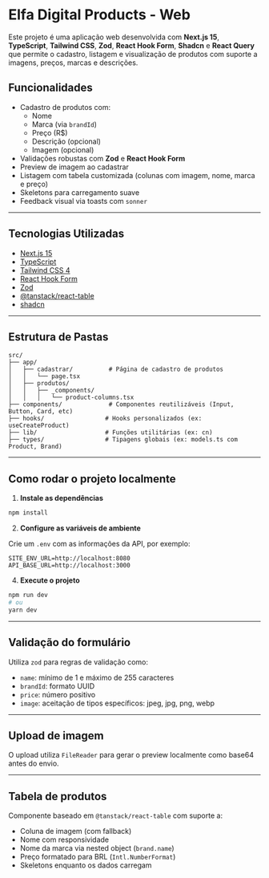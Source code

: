 # Elfa Digital Products - Web

Este projeto é uma aplicação web desenvolvida com **Next.js 15**, **TypeScript**, **Tailwind CSS**, **Zod**, **React Hook Form**, **Shadcn** e **React Query** que permite o cadastro, listagem e visualização de produtos com suporte a imagens, preços, marcas e descrições.

## Funcionalidades

- Cadastro de produtos com:
  - Nome
  - Marca (via `brandId`)
  - Preço (R$)
  - Descrição (opcional)
  - Imagem (opcional)
- Validações robustas com **Zod** e **React Hook Form**
- Preview de imagem ao cadastrar
- Listagem com tabela customizada (colunas com imagem, nome, marca e preço)
- Skeletons para carregamento suave
- Feedback visual via toasts com `sonner`

---

## Tecnologias Utilizadas

- [Next.js 15](https://nextjs.org/)
- [TypeScript](https://www.typescriptlang.org/)
- [Tailwind CSS 4](https://tailwindcss.com/)
- [React Hook Form](https://react-hook-form.com/)
- [Zod](https://zod.dev/)
- [@tanstack/react-table](https://tanstack.com/table/latest)
- [shadcn](https://ui.shadcn.com/)

---

## Estrutura de Pastas

```
src/
├── app/
│   ├── cadastrar/          # Página de cadastro de produtos
│   │   └── page.tsx
│   ├── produtos/
│   │   ├── _components/
│   │   │   └── product-columns.tsx
├── components/             # Componentes reutilizáveis (Input, Button, Card, etc)
├── hooks/                 # Hooks personalizados (ex: useCreateProduct)
├── lib/                   # Funções utilitárias (ex: cn)
├── types/                 # Tipagens globais (ex: models.ts com Product, Brand)
```

---

## Como rodar o projeto localmente

1. **Instale as dependências**

```bash
npm install
```

2. **Configure as variáveis de ambiente**

Crie um `.env` com as informações da API, por exemplo:

```
SITE_ENV_URL=http://localhost:8080
API_BASE_URL=http://localhost:3000
```

4. **Execute o projeto**

```bash
npm run dev
# ou
yarn dev
```

---

## Validação do formulário

Utiliza `zod` para regras de validação como:

- `name`: mínimo de 1 e máximo de 255 caracteres
- `brandId`: formato UUID
- `price`: número positivo
- `image`: aceitação de tipos específicos: jpeg, jpg, png, webp

---

## Upload de imagem

O upload utiliza `FileReader` para gerar o preview localmente como base64 antes do envio.

---

## Tabela de produtos

Componente baseado em `@tanstack/react-table` com suporte a:

- Coluna de imagem (com fallback)
- Nome com responsividade
- Nome da marca via nested object (`brand.name`)
- Preço formatado para BRL (`Intl.NumberFormat`)
- Skeletons enquanto os dados carregam
